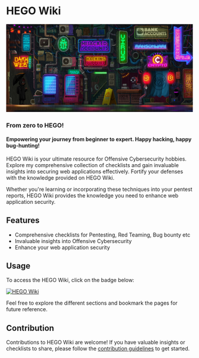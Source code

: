 # HEGO Wiki

[![HEGO Wiki Banner](https://github.com/imhego/HEGO-Wiki/blob/main/main-banner.jpg?raw=true)](https://hego.gitbook.io)
### From zero to HEGO!
#### Empowering your journey from beginner to expert. Happy hacking, happy bug-hunting!

HEGO Wiki is your ultimate resource for Offensive Cybersecurity hobbies. Explore my comprehensive collection of checklists and gain invaluable insights into securing web applications effectively. Fortify your defenses with the knowledge provided on HEGO Wiki.

Whether you're learning or incorporating these techniques into your pentest reports, HEGO Wiki provides the knowledge you need to enhance web application security.

## Features

- Comprehensive checklists for Pentesting, Red Teaming, Bug bounty etc
- Invaluable insights into Offensive Cybersecurity
- Enhance your web application security

## Usage

To access the HEGO Wiki, click on the badge below:

[![HEGO Wiki](https://img.shields.io/badge/HEGO-Wiki-blueviolet)](https://hego.gitbook.io)

Feel free to explore the different sections and bookmark the pages for future reference.

## Contribution

Contributions to HEGO Wiki are welcome! If you have valuable insights or checklists to share, please follow the [contribution guidelines](https://hego.gitbook.io/home/contact-me/contact) to get started.
